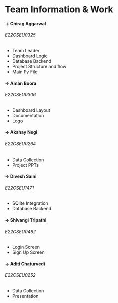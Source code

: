 # Team Information & Work

#### -> Chirag Aggarwal
###### E22CSEU0325
- Team Leader
- Dashboard Logic
- Database Backend
- Project Structure and flow
- Main Py File

#### -> Aman Boora
###### E22CSEU0306
- Dashboard Layout
- Documentation
- Logo

#### -> Akshay Negi
###### E22CSEU0264
- Data Collection
- Project PPTs

#### -> Divesh Saini
###### E22CSEU1471
- SQlite Integration
- Database Backend

#### -> Shivangi Tripathi
###### E22CSEU0462
- Login Screen
- Sign Up Screen

#### -> Aditi Chaturvedi
###### E22CSEU0252
- Data Collection
- Presentation


